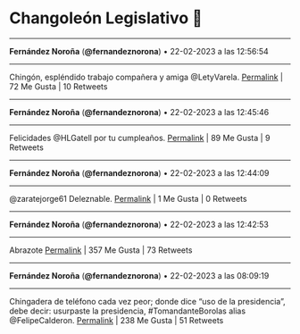 # Changoleón Legislativo 🙈
*****
**Fernández Noroña** (**@fernandeznorona**) • 22-02-2023 a las 12:56:54
*****
Chingón, espléndido trabajo compañera y amiga @LetyVarela.
[Permalink](https://twitter.com/fernandeznorona/status/1628499092442677248) | 72 Me Gusta | 10 Retweets
*****
**Fernández Noroña** (**@fernandeznorona**) • 22-02-2023 a las 12:45:46
*****
Felicidades @HLGatell por tu cumpleaños.
[Permalink](https://twitter.com/fernandeznorona/status/1628496292794998786) | 89 Me Gusta | 9 Retweets
*****
**Fernández Noroña** (**@fernandeznorona**) • 22-02-2023 a las 12:44:09
*****
@zaratejorge61 Deleznable.
[Permalink](https://twitter.com/fernandeznorona/status/1628495885129732101) | 1 Me Gusta | 0 Retweets
*****
**Fernández Noroña** (**@fernandeznorona**) • 22-02-2023 a las 12:42:53
*****
Abrazote
[Permalink](https://twitter.com/fernandeznorona/status/1628495565121003520) | 357 Me Gusta | 73 Retweets
*****
**Fernández Noroña** (**@fernandeznorona**) • 22-02-2023 a las 08:09:19
*****
Chingadera de teléfono cada vez peor; donde dice “uso de la presidencia”, debe decir: usurpaste la presidencia, #TomandanteBorolas alias @FelipeCalderon.
[Permalink](https://twitter.com/fernandeznorona/status/1628426719295156224) | 238 Me Gusta | 51 Retweets
